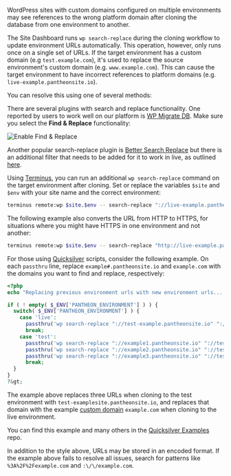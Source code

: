 
WordPress sites with custom domains configured on multiple environments may see references to the wrong platform domain after cloning the database from one environment to another.

The Site Dashboard runs `wp search-replace` during the cloning workflow to update environment URLs automatically. This operation, however, only runs once on a single set of URLs. If the target environment has a custom domain (e.g `test.example.com`), it's used to replace the source environment's custom domain (e.g. `www.example.com`). This can cause the target environment to have incorrect references to platform domains (e.g. `live-example.pantheonsite.io`).


You can resolve this using one of several methods:


<TabList>

<Tab title="Plugins" id="plugin-replace" active={true}>

There are several plugins with search and replace functionality. One reported by users to work well on our platform is [WP Migrate DB](https://wordpress.org/plugins/wp-migrate-db/). Make sure you select the **Find & Replace** functionality:

<Image alt="Enable Find & Replace" path="wp-migrate-db-setting.png" />

Another popular search-replace plugin is [Better Search Replace](https://wordpress.org/plugins/better-search-replace/) but there is an additional filter that needs to be added for it to work in live, as outlined [here](/plugins-known-issues/#better-search-and-replace).


</Tab>

<Tab title="Terminus" id="terminus-replace-anchor">

Using [Terminus](/terminus), you can run an additional `wp search-replace` command on the target environment after cloning. Set or replace the variables `$site` and `$env` with your site name and the correct environment:


```bash
terminus remote:wp $site.$env -- search-replace "://live-example.pantheonsite.io" "://test.example.com" --all-tables --verbose
```

The following example also converts the URL from HTTP to HTTPS, for situations where you might have HTTPS in one environment and not another:


```bash
terminus remote:wp $site.$env -- search-replace "http://live-example.pantheonsite.io" "https://test.example.com" --all-tables --verbose
```

</Tab>

<Tab title="Quicksilver" id="quicksilver-replace-anchor">

For those using [Quicksilver](/quicksilver/) scripts, consider the following example. On each `passthru` line, replace `example#.pantheonsite.io` and `example.com` with the domains you want to find and replace, respectively:


```php
<?php
echo "Replacing previous environment urls with new environment urls... \n";

if ( ! empty( $_ENV['PANTHEON_ENVIRONMENT'] ) ) {
  switch( $_ENV['PANTHEON_ENVIRONMENT'] ) {
    case 'live':
      passthru('wp search-replace "://test-example.pantheonsite.io" "://example.com" --all-tables ');
      break;
    case 'test':
      passthru('wp search-replace "://example1.pantheonsite.io" "://test-examplesite.pantheonsite.io" --all-tables ');
      passthru('wp search-replace "://example2.pantheonsite.io" "://test-examplesite.pantheonsite.io" --all-tables ');
      passthru('wp search-replace "://example3.pantheonsite.io" "://test-examplesite.pantheonsite.io" --all-tables ');
      break;
  }
}
?&gt;
```

The example above replaces three URLs when cloning to the test environment with `test-examplesite.pantheonsite.io`, and replaces that domain with the example [custom domain](/domains/#custom-domains) `example.com` when cloning to the live environment.


You can find this example and many others in the [Quicksilver Examples](https://github.com/pantheon-systems/quicksilver-examples) repo.


</Tab>

</TabList>

<Alert title="Note" type="info">

In addition to the style above, URLs may be stored in an encoded format. If the example above fails to resolve all issues, search for patterns like `%3A%2F%2Fexample.com` and `:\/\/example.com`.

</Alert>

